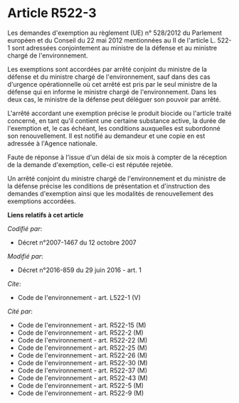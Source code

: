 # Article R522-3

Les demandes d'exemption au règlement (UE) n° 528/2012 du Parlement européen et du Conseil du 22 mai 2012 mentionnées au II
de l'article L. 522-1 sont adressées conjointement au ministre de la défense et au ministre chargé de l'environnement. 

Les exemptions sont accordées par arrêté conjoint du ministre de la défense et du ministre chargé de l'environnement, sauf
dans des cas d'urgence opérationnelle où cet arrêté est pris par le seul ministre de la défense qui en informe le ministre
chargé de l'environnement. Dans les deux cas, le ministre de la défense peut déléguer son pouvoir par arrêté. 

L'arrêté accordant une exemption précise le produit biocide ou l'article traité concerné, en tant qu'il contient une certaine
substance active, la durée de l'exemption et, le cas échéant, les conditions auxquelles est subordonné son renouvellement. Il
est notifié au demandeur et une copie en est adressée à l'Agence nationale. 

Faute de réponse à l'issue d'un délai de six mois à compter de la réception de la demande d'exemption, celle-ci est réputée
rejetée. 

Un arrêté conjoint du ministre chargé de l'environnement et du ministre de la défense précise les conditions de présentation
et d'instruction des demandes d'exemption ainsi que les modalités de renouvellement des exemptions accordées.

**Liens relatifs à cet article**

_Codifié par_:

  - Décret n°2007-1467 du 12 octobre 2007

_Modifié par_:

  - Décret n°2016-859 du 29 juin 2016 - art. 1

_Cite_:

  - Code de l'environnement - art. L522-1 (V)

_Cité par_:

  - Code de l'environnement - art. R522-15 (M)
  - Code de l'environnement - art. R522-2 (M)
  - Code de l'environnement - art. R522-22 (M)
  - Code de l'environnement - art. R522-25 (M)
  - Code de l'environnement - art. R522-26 (M)
  - Code de l'environnement - art. R522-30 (M)
  - Code de l'environnement - art. R522-37 (M)
  - Code de l'environnement - art. R522-43 (M)
  - Code de l'environnement - art. R522-5 (M)
  - Code de l'environnement - art. R522-9 (M)
